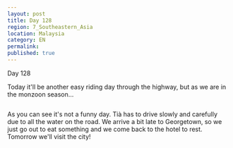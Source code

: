 ```yaml
---
layout: post
title: Day 128
region: 7_Southeastern_Asia
location: Malaysia
category: EN
permalink:
published: true
---
```


Day 128

Today it'll be another easy riding day through the highway, but as we are in the monzoon season...

<p><a
href="https://lh3.googleusercontent.com/eiW_fvE-dy1p4lTV0nO6o81e8WKmof_sBoeZyntLCPLhAP8RAkdg0Ro1bnGA5RiuTLyi8BN4R84E9GrdiEXXof8hFydKC6OD2Ch0SbVdZ7jNcCWij328KGkw_B4wem5nK85GFzTNQ8hl1ffj17N3yMRXCrbtE-wBIYUsysqoghW8dhNvtv-Y1a0iTlVnwsGWUcGVpHiRziTKmfs8Hqo_xIUIimRcnK5zPu9JmI_YgY0OfjO-hWhrIFnETuDGZrZujpX3bNf_vfWpBQUQGllTpqAeBQuSUpHJqYmgpI-M17ijZJOE-TruPa72zEtnh3_zJ19j5A2J8AcUvY_6PyxSFwj-pBMEnotSoNTAPE7zGxcLvRgcZKXrOQ7vNZxzcZzTakSlLgWhZx1yYPRKhx-zF54cO7v1yCme6xrg4U7alnS1QbnwaLuUynJ5c5Mn1jdWe3Pmbhv6Tw6hZT5BDgQYL_rqaEtZ0bmn9RSAmU-1YKSc-b7mzuMTqkrs6xiqel2HeaCTaNvGouQxCzPRRpYtoG7wX8MLdD5_HmuksiKegOkUr2V-VdBtieOmK6MWszlBu5ITg9xMXUGOl-LbRisUVE4BsvJG9Ms6KWKhNIYVpvBN6pDF_S2kANuzK27NXp7w0PNFpdYr4R-yIbsZX7hae3TEl6HmAtZra4MQK4ciNwV8QyhzHMMGnukzZ-ivAbTHk2GtYvjr7hhhMqe1A7Y=w836-h627-no"><img 
src="https://lh3.googleusercontent.com/eiW_fvE-dy1p4lTV0nO6o81e8WKmof_sBoeZyntLCPLhAP8RAkdg0Ro1bnGA5RiuTLyi8BN4R84E9GrdiEXXof8hFydKC6OD2Ch0SbVdZ7jNcCWij328KGkw_B4wem5nK85GFzTNQ8hl1ffj17N3yMRXCrbtE-wBIYUsysqoghW8dhNvtv-Y1a0iTlVnwsGWUcGVpHiRziTKmfs8Hqo_xIUIimRcnK5zPu9JmI_YgY0OfjO-hWhrIFnETuDGZrZujpX3bNf_vfWpBQUQGllTpqAeBQuSUpHJqYmgpI-M17ijZJOE-TruPa72zEtnh3_zJ19j5A2J8AcUvY_6PyxSFwj-pBMEnotSoNTAPE7zGxcLvRgcZKXrOQ7vNZxzcZzTakSlLgWhZx1yYPRKhx-zF54cO7v1yCme6xrg4U7alnS1QbnwaLuUynJ5c5Mn1jdWe3Pmbhv6Tw6hZT5BDgQYL_rqaEtZ0bmn9RSAmU-1YKSc-b7mzuMTqkrs6xiqel2HeaCTaNvGouQxCzPRRpYtoG7wX8MLdD5_HmuksiKegOkUr2V-VdBtieOmK6MWszlBu5ITg9xMXUGOl-LbRisUVE4BsvJG9Ms6KWKhNIYVpvBN6pDF_S2kANuzK27NXp7w0PNFpdYr4R-yIbsZX7hae3TEl6HmAtZra4MQK4ciNwV8QyhzHMMGnukzZ-ivAbTHk2GtYvjr7hhhMqe1A7Y=w836-h627-no" class="oversize" alt=""></a></p>

As you can see it's not a funny day. Tià has to drive slowly and carefully due to all the water on the road. We arrive a bit late to Georgetown, so we just go out to eat something and we come back to the hotel to rest. Tomorrow we'll visit the city!

